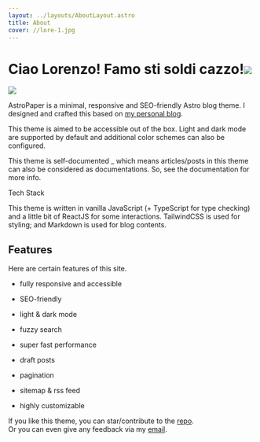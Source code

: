 ```yaml
---
layout: ../layouts/AboutLayout.astro
title: About
cover: //lore-1.jpg
---
```

# **Ciao Lorenzo! Famo sti soldi cazzo!**![](//astropaper-og.jpg)

![](//lore.jpg)

  
  
AstroPaper is a minimal, responsive and SEO-friendly Astro blog theme. I designed and crafted this based on [my personal blog](https://satnaing.dev/blog).

This theme is aimed to be accessible out of the box. Light and dark mode are supported by default and additional color schemes can also be configured.

This theme is self-documented \_ which means articles/posts in this theme can also be considered as documentations. So, see the documentation for more info.

Tech Stack

This theme is written in vanilla JavaScript (+ TypeScript for type checking) and a little bit of ReactJS for some interactions. TailwindCSS is used for styling; and Markdown is used for blog contents.

## Features

Here are certain features of this site.

*   fully responsive and accessible
    
*   SEO-friendly
    
*   light & dark mode
    
*   fuzzy search
    
*   super fast performance
    
*   draft posts
    
*   pagination
    
*   sitemap & rss feed
    
*   highly customizable
    

If you like this theme, you can star/contribute to the [repo](https://github.com/satnaing/astro-paper).  
Or you can even give any feedback via my [email](mailto:contact@satnaing.dev).